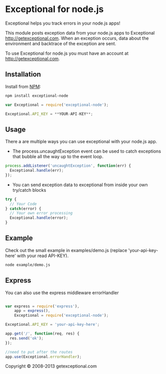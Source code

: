 # Exceptional for node.js

Exceptional helps you track errors in your node.js apps!

This module posts exception data from your node.js apps to Exceptional <http://getexceptional.com>. When an exception occurs, data about the environment and backtrace of the exception are sent.

To use Exceptional for node.js you must have an account at <http://getexceptional.com>.

## Installation

Install from [NPM](http://npmjs.com):

```bash
npm install exceptional-node
```

```javascript
var Exceptional = require('exceptional-node');

Exceptional.API_KEY = **YOUR-API-KEY**;
```

## Usage

There a are multiple ways you can use exceptional with your node.js app.

* The process.uncaughtException event can be used to catch exceptions that bubble all the way up to the event loop.

```javascript
process.addListener('uncaughtException', function(err) {
  Exceptional.handle(err);
});
```

* You can send exception data to exceptional from inside your own try/catch blocks

```javascript
try {
  // Your Code
} catch(error) {
  // Your own error processing
  Exceptional.handle(error);
}
```

## Example

Check out the small example in examples/demo.js (replace 'your-api-key-here' with your read API-KEY).

```bash
node example/demo.js
```

## Express

You can also use the express middleware errorHandler

```javascript

var express = require('express'),
    app = express(),
    Exceptional = require('exceptional-node');

Exceptional.API_KEY = 'your-api-key-here';

app.get('/', function(req, res) {
  res.send('ok');
});

//need to put after the routes
app.use(Exceptional.errorHandler);
```

Copyright &copy; 2008-2013 getexceptional.com
